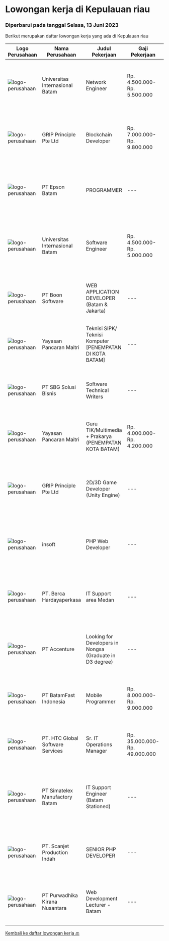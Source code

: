 
  # Lowongan kerja di Kepulauan riau

  ### Diperbarui pada tanggal Selasa, 13 Juni 2023

  Berikut merupakan daftar lowongan kerja yang ada di Kepulauan riau

  |Logo Perusahaan | Nama Perusahaan | Judul Pekerjaan | Gaji Pekerjaan | Lokasi | Deskripsi | Tanggal diunggah | Pranala |
  | -------------- | --------------- | --------------- | --------- | --------- | -------------- | ------- | ----------- |
  |![logo-perusahaan](https://image-service-cdn.seek.com.au/8c68530db41f0291e97ffb8b20ffd458b46dcf8f/ee4dce1061f3f616224767ad58cb2fc751b8d2dc)|Universitas Internasional Batam|Network  Engineer|Rp. 4.500.000-Rp. 5.500.000|Batam|1. Menyiapkan infrastruktur jaringan (Hotspot, Proxy, DNS, Routing Table Server, Linux)2. Menangani masalah (troubleshooting) infrastruktur jaringan...|Jumat, 09 Juni 2023|https://www.jobstreet.co.id/id/job/network-engineer-4365916?token=0~cdbee79d-19f9-4650-8d75-6af6d98cd255&sectionRank=1&jobId=jobstreet-id-job-4365916|
|![logo-perusahaan](https://image-service-cdn.seek.com.au/126b726d280947124b62777270a5c4f1f8b4d4cb/ee4dce1061f3f616224767ad58cb2fc751b8d2dc)|GRIP Principle Pte Ltd|Blockchain Developer|Rp. 7.000.000-Rp. 9.800.000|Batam|WHAT YOU WILL LEARN Strengthen your full-stack programming skills You'll learn how to write clean code by adhering to our programming best practices...|Sabtu, 10 Juni 2023|https://www.jobstreet.co.id/id/job/blockchain-developer-4349455?token=0~cdbee79d-19f9-4650-8d75-6af6d98cd255&sectionRank=2&jobId=jobstreet-id-job-4349455|
|![logo-perusahaan](https://image-service-cdn.seek.com.au/4d06c084e225b457a4b83cdffb7f2c2c0d839551/ee4dce1061f3f616224767ad58cb2fc751b8d2dc)|PT Epson Batam|PROGRAMMER|---|Batam|Requirements: Candidate must possess at least Diploma/ Bachelor's Degree in Engineering Computer, Computer Science/Information Technology or...|Kamis, 08 Juni 2023|https://www.jobstreet.co.id/id/job/programmer-4364310?token=0~cdbee79d-19f9-4650-8d75-6af6d98cd255&sectionRank=3&jobId=jobstreet-id-job-4364310|
|![logo-perusahaan](https://image-service-cdn.seek.com.au/135f24f21343b4f39e8a47113619ed156511ca71/ee4dce1061f3f616224767ad58cb2fc751b8d2dc)|Universitas Internasional Batam|Software Engineer|Rp. 4.500.000-Rp. 5.000.000|Batam|Melakukan pengembangan UI/UX yang User Friendly untuk Web Apps Melakukan perbaikan bug dan melakukan optimasi pada Web Apps Merancang, membangun, dan...|Jumat, 09 Juni 2023|https://www.jobstreet.co.id/id/job/software-engineer-4365718?token=0~cdbee79d-19f9-4650-8d75-6af6d98cd255&sectionRank=4&jobId=jobstreet-id-job-4365718|
|![logo-perusahaan](https://image-service-cdn.seek.com.au/9a69ce13ff9a8131b4fd663b20be4d3b4c0a97a0/ee4dce1061f3f616224767ad58cb2fc751b8d2dc)|PT Boon Software|WEB APPLICATION DEVELOPER (Batam & Jakarta)|---|Jakarta Barat|Requirements: Good spoken and written English. Excellent health, Self-confidence, strong communication skills, and commitment. Passionate about new...|Jumat, 09 Juni 2023|https://www.jobstreet.co.id/id/job/web-application-developer-batam-jakarta-4355032?token=0~cdbee79d-19f9-4650-8d75-6af6d98cd255&sectionRank=5&jobId=jobstreet-id-job-4355032|
|![logo-perusahaan](https://image-service-cdn.seek.com.au/298b304f0f9a751aa4b413ba5a08e4fe41acc446/ee4dce1061f3f616224767ad58cb2fc751b8d2dc)|Yayasan Pancaran Maitri|Teknisi SIPK/ Teknisi Komputer [PENEMPATAN DI KOTA BATAM]|---|Jakarta Raya|Mengerti dasar - dasar Programming Kemauan belajar yang tinggi  Kreatif, bertanggung jawab dan bekerja keras Bisa bekerja sendiri maupun kelompok...|Selasa, 06 Juni 2023|https://www.jobstreet.co.id/id/job/teknisi-sipk-teknisi-komputer-%5Bpenempatan-di-kota-batam%5D-4360563?token=0~cdbee79d-19f9-4650-8d75-6af6d98cd255&sectionRank=6&jobId=jobstreet-id-job-4360563|
|![logo-perusahaan](https://image-service-cdn.seek.com.au/18831b11280873f99b46a30b3c5f76b87c1feed3/ee4dce1061f3f616224767ad58cb2fc751b8d2dc)|PT SBG Solusi Bisnis|Software Technical Writers|---|Surabaya|Job Description : Partner closely with software engineers and development team to research, scope, and run documentation projects Contribute to...|Kamis, 08 Juni 2023|https://www.jobstreet.co.id/id/job/software-technical-writers-4345038?token=0~cdbee79d-19f9-4650-8d75-6af6d98cd255&sectionRank=7&jobId=jobstreet-id-job-4345038|
|![logo-perusahaan](https://image-service-cdn.seek.com.au/8b564d893394269223b3fa8f4d4d00e062ab3e69/ee4dce1061f3f616224767ad58cb2fc751b8d2dc)|Yayasan Pancaran Maitri|Guru TIK/Multimedia + Prakarya (PENEMPATAN KOTA BATAM)|Rp. 4.000.000-Rp. 4.200.000|Jakarta Raya|Kualifikasi Umum-Lulusan S1 Pendidikan Ilmu Komputer/Teknik Informatika/ Sistem Informasi/ DKV/ Seni Fotografi-Diutamakan memiliki pengalaman...|Jumat, 02 Juni 2023|https://www.jobstreet.co.id/id/job/guru-tik-multimedia-prakarya-penempatan-kota-batam-4357261?token=0~cdbee79d-19f9-4650-8d75-6af6d98cd255&sectionRank=8&jobId=jobstreet-id-job-4357261|
|![logo-perusahaan](https://image-service-cdn.seek.com.au/126b726d280947124b62777270a5c4f1f8b4d4cb/ee4dce1061f3f616224767ad58cb2fc751b8d2dc)|GRIP Principle Pte Ltd|2D/3D Game Developer (Unity Engine)|---|Batam|THE OPPORTUNITYLooking for a developer to build Mobile RPG (Role-Playing Games) using the Unity framework. Your primary responsibilities will be to...|Selasa, 30 Mei 2023|https://www.jobstreet.co.id/id/job/2d-3d-game-developer-unity-engine-4334036?token=0~cdbee79d-19f9-4650-8d75-6af6d98cd255&sectionRank=9&jobId=jobstreet-id-job-4334036|
|![logo-perusahaan](https://image-service-cdn.seek.com.au/748ccb82faa89e32bcb165f2820afa8578e75b0d/ee4dce1061f3f616224767ad58cb2fc751b8d2dc)|insoft|PHP Web Developer|---|Batam|Deskripsi Pekerjaan: Membuat Aplikasi berbasis Web sesuai kebutuhan customer Merespon dan menerima masukan tim dengan cepat Berkerjasama dengan Tim...|Selasa, 23 Mei 2023|https://www.jobstreet.co.id/id/job/php-web-developer-4344600?token=0~cdbee79d-19f9-4650-8d75-6af6d98cd255&sectionRank=10&jobId=jobstreet-id-job-4344600|
|![logo-perusahaan](https://image-service-cdn.seek.com.au/6a76252207cfed561e664c874d4631f4aefd8409/ee4dce1061f3f616224767ad58cb2fc751b8d2dc)|PT. Berca Hardayaperkasa|IT Support area Medan|---|Pekanbaru|Responsibilities: Analyzing, diagnosing, and installation to several areas including desktop hardware, operating systems (Windows 7/8/10), application...|Selasa, 23 Mei 2023|https://www.jobstreet.co.id/id/job/it-support-area-medan-4343982?token=0~cdbee79d-19f9-4650-8d75-6af6d98cd255&sectionRank=11&jobId=jobstreet-id-job-4343982|
|![logo-perusahaan](https://image-service-cdn.seek.com.au/1c2e28fa09a87d89b9dac6106fdc6fa435c484bb/ee4dce1061f3f616224767ad58cb2fc751b8d2dc)|PT Accenture|Looking for Developers in Nongsa (Graduate in D3 degree)|---|Batam|Responsible for development, configuration and implementation of system applications and external system interfaces in accordance to user requirements...|Rabu, 24 Mei 2023|https://www.jobstreet.co.id/id/job/looking-for-developers-in-nongsa-graduate-in-d3-degree-4333665?token=0~cdbee79d-19f9-4650-8d75-6af6d98cd255&sectionRank=12&jobId=jobstreet-id-job-4333665|
|![logo-perusahaan](https://image-service-cdn.seek.com.au/a822fec9b06ebafc662bd2a992ab50c5fe1d8c6a/ee4dce1061f3f616224767ad58cb2fc751b8d2dc)|PT BatamFast Indonesia|Mobile Programmer|Rp. 8.000.000-Rp. 9.000.000|Batam|Requirements : Strong programming foundation, including knowledge of languages like Java, Swift, Kotlin, or Dart. Understanding of mobile development...|Rabu, 24 Mei 2023|https://www.jobstreet.co.id/id/job/mobile-programmer-4332797?token=0~cdbee79d-19f9-4650-8d75-6af6d98cd255&sectionRank=13&jobId=jobstreet-id-job-4332797|
|![logo-perusahaan](https://image-service-cdn.seek.com.au/0fbb67ce557ddd4f2c2c357c2f816ddfe9415735/ee4dce1061f3f616224767ad58cb2fc751b8d2dc)|PT. HTC Global Software Services|Sr. IT Operations Manager|Rp. 35.000.000-Rp. 49.000.000|Batam|Qualifications : At least 12 to 15 years of IT and business work experience with exposure to various technical environments or business segments /...|Jumat, 19 Mei 2023|https://www.jobstreet.co.id/id/job/sr.-it-operations-manager-4339477?token=0~cdbee79d-19f9-4650-8d75-6af6d98cd255&sectionRank=14&jobId=jobstreet-id-job-4339477|
|![logo-perusahaan](https://image-service-cdn.seek.com.au/19aaa57caf4ff95a513c7474e8446462f2a837fc/ee4dce1061f3f616224767ad58cb2fc751b8d2dc)|PT Simatelex Manufactory Batam|IT Support Engineer (Batam Stationed)|---|Batam|Responsible for managing domain infrastructure to the IT network environment, monitoring exchange email services, managing daily housekeeping work and...|Senin, 15 Mei 2023|https://www.jobstreet.co.id/id/job/it-support-engineer-batam-stationed-4334051?token=0~cdbee79d-19f9-4650-8d75-6af6d98cd255&sectionRank=15&jobId=jobstreet-id-job-4334051|
|![logo-perusahaan](https://i.ibb.co/sqvTCh9/112815900-stock-vector-no-image-available-icon-flat-vector.webp)|PT. Scanjet Production Indah|SENIOR PHP DEVELOPER|---|Batam|Responsibilities: Develop and maintain progressive PHP applications Leading the entire web application development cycle Inculcating HTML, CSS, and...|Senin, 15 Mei 2023|https://www.jobstreet.co.id/id/job/senior-php-developer-4334113?token=0~cdbee79d-19f9-4650-8d75-6af6d98cd255&sectionRank=16&jobId=jobstreet-id-job-4334113|
|![logo-perusahaan](https://image-service-cdn.seek.com.au/f490edce533aadf87f58ecd69e107594ddf6a509/ee4dce1061f3f616224767ad58cb2fc751b8d2dc)|PT Purwadhika Kirana Nusantara|Web Development Lecturer - Batam|---|Batam|Job description &amp; requirementsPurwadhika is now looking for Full Stack Web Development Lecturer who wants to join our team and grow with us. If...|Minggu, 14 Mei 2023|https://www.jobstreet.co.id/id/job/web-development-lecturer-batam-1035809474?token=0~cdbee79d-19f9-4650-8d75-6af6d98cd255&sectionRank=17&jobId=jobstreet-id-job-1035809474|


  [Kembali ke daftar lowongan kerja 🔙](../README.md#daftar-lowongan-kerja)
  